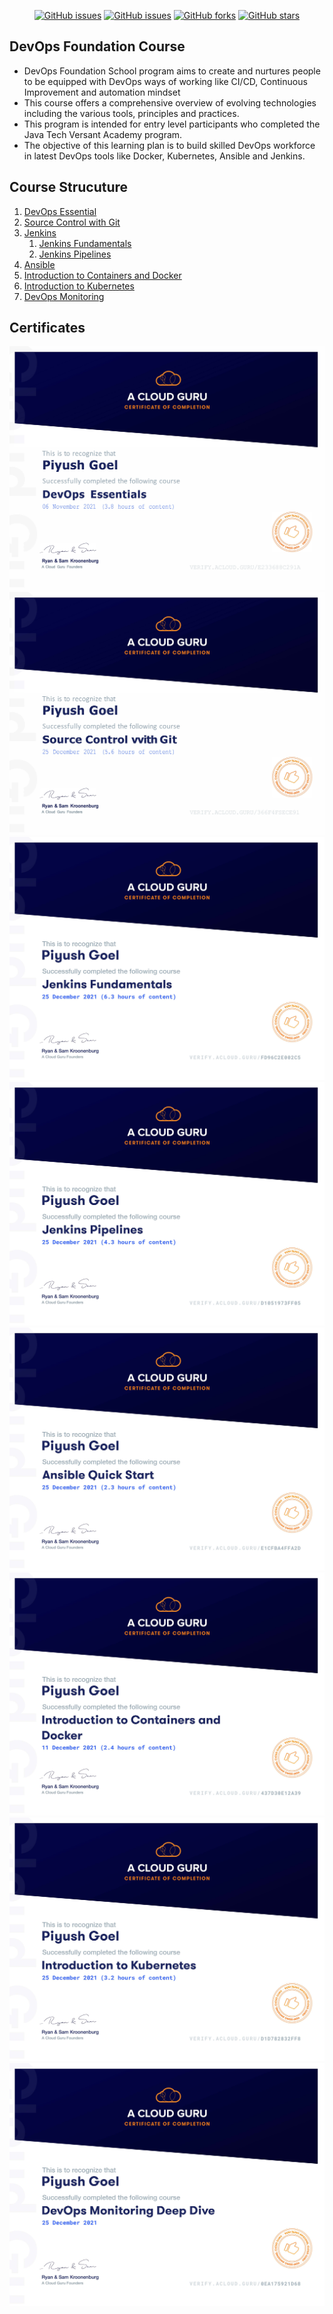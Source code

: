 <div align="center">

[![GitHub issues](https://img.shields.io/github/contributors/piyushgoell/DevOps)](https://github.com/piyushgoell/DevOps)
[![GitHub issues](https://img.shields.io/github/issues/piyushgoell/DevOps)](https://github.com/piyushgoell/DevOps/issues)
[![GitHub forks](https://img.shields.io/github/forks/piyushgoell/DevOps)](https://github.com/piyushgoell/DevOps/network)
[![GitHub stars](https://img.shields.io/github/stars/piyushgoell/DevOps)](https://github.com/piyushgoell/DevOps/stargazers)

</div>

## **DevOps Foundation Course**
- DevOps Foundation School program aims to create and nurtures people to be equipped with DevOps ways of working like CI/CD, Continuous Improvement and automation mindset
- This course offers a comprehensive overview of evolving technologies including the various tools, principles and practices.
- This program is intended for entry level participants who completed the Java Tech Versant Academy program.
- The objective of this learning plan is to build skilled DevOps workforce in latest DevOps tools like Docker, Kubernetes, Ansible and Jenkins.

## **Course Strucuture**
1. [DevOps Essential](/1.%20DevOps%20Essentials)
2. [Source Control with Git](/2.%20Source%20Control%20with%20Git)
3. [Jenkins](3.%20Jenkins)
   1. [Jenkins Fundamentals](/3.%20Jenkins/3.1%20Jenkins%20Fundamentals)
   2. [Jenkins Pipelines](/3.%20Jenkins/3.2%20Jenkins%20Pipelines)
4. [Ansible](/4.%20Ansible)
5. [Introduction to Containers and Docker](/5.%20Introduction%20to%20Containers%20and%20Docker)
6. [Introduction to Kubernetes](/6.%20Introduction%20to%20Kubernetes)
7. [DevOps Monitoring](/7.%20DevOps%20Monitoring)

## **Certificates**
![](/1.%20DevOps%20Essentials/images/E233688C291A.jpg)
![](/2.%20Source%20Control%20with%20Git/images/366F4F5ECE91.jpg)
![](/3.%20Jenkins/3.1%20Jenkins%20Fundamentals/images/FD96C2E002C5.jpg)
![](/3.%20Jenkins/3.2%20Jenkins%20Pipelines/images/D1051973FF05.jpg)
![](/4.%20Ansible/images/E1CFBA4FFA2D.jpg)
![](/5.%20Introduction%20to%20Containers%20and%20Docker/images/437D30E12A39.jpg)
![](/6.%20Introduction%20to%20Kubernetes/images/D1D782832FF8.jpg)
![](/7.%20DevOps%20Monitoring/images/0EA175921D68.jpg)

